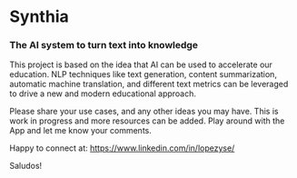 # Synthia
### The AI system to turn text into knowledge

This project is based on the idea that AI can be used to accelerate our education.
NLP techniques like text generation, content summarization, automatic machine translation, 
and different text metrics can be leveraged to drive a new and modern educational approach.

Please share your use cases, and any other ideas you may have.
This is work in progress and more resources can be added.
Play around with the App and let me know your comments.

Happy to connect at:
https://www.linkedin.com/in/lopezyse/

Saludos!
